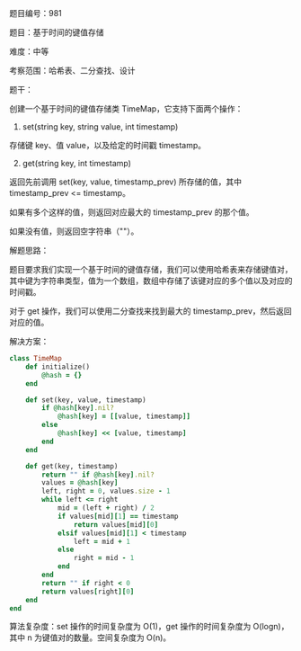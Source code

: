 题目编号：981

题目：基于时间的键值存储

难度：中等

考察范围：哈希表、二分查找、设计

题干：

创建一个基于时间的键值存储类 TimeMap，它支持下面两个操作：

1. set(string key, string value, int timestamp)

存储键 key、值 value，以及给定的时间戳 timestamp。

2. get(string key, int timestamp)

返回先前调用 set(key, value, timestamp_prev) 所存储的值，其中 timestamp_prev <= timestamp。

如果有多个这样的值，则返回对应最大的  timestamp_prev 的那个值。

如果没有值，则返回空字符串（""）。

解题思路：

题目要求我们实现一个基于时间的键值存储，我们可以使用哈希表来存储键值对，其中键为字符串类型，值为一个数组，数组中存储了该键对应的多个值以及对应的时间戳。

对于 get 操作，我们可以使用二分查找来找到最大的 timestamp_prev，然后返回对应的值。

解决方案：

```ruby
class TimeMap
    def initialize()
        @hash = {}
    end

    def set(key, value, timestamp)
        if @hash[key].nil?
            @hash[key] = [[value, timestamp]]
        else
            @hash[key] << [value, timestamp]
        end
    end

    def get(key, timestamp)
        return "" if @hash[key].nil?
        values = @hash[key]
        left, right = 0, values.size - 1
        while left <= right
            mid = (left + right) / 2
            if values[mid][1] == timestamp
                return values[mid][0]
            elsif values[mid][1] < timestamp
                left = mid + 1
            else
                right = mid - 1
            end
        end
        return "" if right < 0
        return values[right][0]
    end
end
```

算法复杂度：set 操作的时间复杂度为 O(1)，get 操作的时间复杂度为 O(logn)，其中 n 为键值对的数量。空间复杂度为 O(n)。